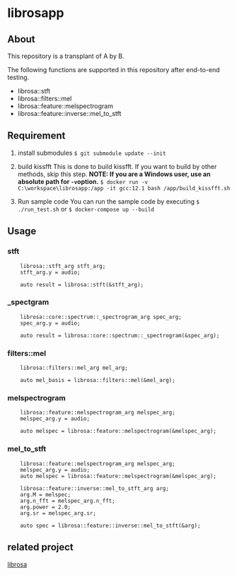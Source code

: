 # librosapp

## About
This repository is a transplant of A by B.

The following functions are supported in this repository after end-to-end testing.
- librosa::stft
- librosa::filters::mel
- librosa::feature::melspectrogram
- librosa::feature::inverse::mel_to_stft


## Requirement
1. install submodules
`$ git submodule update --init`

2. build kissfft
This is done to build kissfft.  If you want to build by other methods, skip this step.
**NOTE: If you are a Windows user, use an absolute path for `-v`option.**
`$ docker run -v C:\workspace\librosapp:/app -it gcc:12.1 bash /app/build_kissfft.sh`

3. Run sample code
You can run the sample code by executing `$ ./run_test.sh` or `$ docker-compose up --build`

## Usage
### stft
```
    librosa::stft_arg stft_arg;
    stft_arg.y = audio;

    auto result = librosa::stft(&stft_arg);
```

### _spectgram
```
    librosa::core::spectrum::_spectrogram_arg spec_arg;
    spec_arg.y = audio;

    auto result = librosa::core::spectrum::_spectrogram(&spec_arg);
```

### filters::mel
```
    librosa::filters::mel_arg mel_arg;

    auto mel_basis = librosa::filters::mel(&mel_arg);
```

### melspectrogram
```
    librosa::feature::melspectrogram_arg melspec_arg;
    melspec_arg.y = audio;

    auto melspec = librosa::feature::melspectrogram(&melspec_arg);
```

### mel_to_stft
```
    librosa::feature::melspectrogram_arg melspec_arg;
    melspec_arg.y = audio;
    auto melspec = librosa::feature::melspectrogram(&melspec_arg);

    librosa::feature::inverse::mel_to_stft_arg arg;
    arg.M = melspec;
    arg.n_fft = melspec_arg.n_fft;
    arg.power = 2.0;
    arg.sr = melspec_arg.sr;

    auto spec = librosa::feature::inverse::mel_to_stft(&arg);
```

## related project
[librosa](https://github.com/librosa/librosa)
